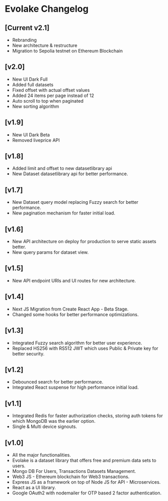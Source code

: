 # Evolake Changelog

## [Current v2.1]
* Rebranding
* New architecture & restructure
* Migration to Sepolia testnet on Ethereum Blockchain

## [v2.0]
* New UI Dark Full
* Added full datasets
* Fixed offset with actual offset values
* Added 24 items per page instead of 12
* Auto scroll to top when paginated
* New sorting algorithm

## [v1.9]
* New UI Dark Beta
* Removed liveprice API

## [v1.8]
* Added limit and offset to new datasetlibrary api
* New Dataset datasetlibrary api for better performance.

## [v1.7]
* New Dataset query model replacing Fuzzy search for better performance.
* New pagination mechanism for faster initial load.

## [v1.6]
* New API architecture on deploy for production to serve static assets better.
* New query params for dataset view.

## [v1.5]
* New API endpoint URIs and UI routes for new architecture.

## [v1.4]
* Next JS Migration from Create React App - Beta Stage.
* Changed some hooks for better performance optimizations.

## [v1.3]
* Integrated Fuzzy search algorithm for better user experience.
* Replaced HS256 with RS512 JWT which uses Public & Private key for better security.

## [v1.2]
* Debounced search for better performance.
* Integrated React suspense for high performance initial load.

## [v1.1]
* Integrated Redis for faster authorization checks, storing auth tokens for which MongoDB was the earlier option.
* Single & Multi device signouts.

## [v1.0]
* All the major functionalities.
* Evolake is a dataset library that offers free and premium data sets to users. 
* Mongo DB For Users, Transactions Datasets Management.
* Web3 JS - Ethereum blockchain for Web3 transactions.
* Express JS as a framework on top of Node JS for API - Microservices.
* React as a UI library.
* Google OAuth2 with nodemailer for OTP based 2 factor authentication.